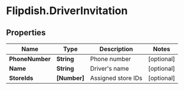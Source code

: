 # Flipdish.DriverInvitation

## Properties
Name | Type | Description | Notes
------------ | ------------- | ------------- | -------------
**PhoneNumber** | **String** | Phone number | [optional] 
**Name** | **String** | Driver's name | [optional] 
**StoreIds** | **[Number]** | Assigned store IDs | [optional] 


